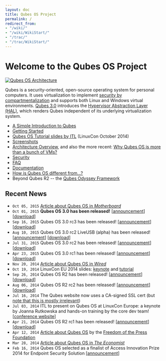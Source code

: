 ```yaml
---
layout: doc
title: Qubes OS Project
permalink: /
redirect_from:
- "/wiki/"
- "/wiki/WikiStart/"
- "/trac/"
- "/trac/WikiStart/"
---
```


Welcome to the Qubes OS Project
===============================

[![Qubes OS Architecture](/attachment/wiki/QubesArchitecture/qubes-arch-diagram-1.png)](/doc/QubesArchitecture/)

Qubes is a security-oriented, open-source operating system for personal computers. It uses virtualization to implement [security by compartmentalization](/intro/) and supports both Linux and Windows virtual environments. [Qubes 3.0](http://blog.invisiblethings.org/2015/10/01/qubes-30.html) introduces the [Hypervisor Abstraction Layer (HAL)](http://blog.invisiblethings.org/2013/03/21/introducing-qubes-odyssey-framework.html), which renders Qubes independent of its underlying virtualization system.

-   [A Simple Introduction to Qubes](/intro/)
-   [Getting Started](/doc/GettingStarted/)
-   [Qubes OS Tutorial slides by ITL](http://www.invisiblethingslab.com/resources/2014/LinuxCon_2014_Qubes_Tutorial.pdf) (LinuxCon October 2014)
-   [Screenshots](/media/)
-   [Architecture Overview](/doc/QubesArchitecture/), and also the more recent: [Why Qubes OS is more than a bunch of VMs?](http://www.invisiblethingslab.com/resources/2014/Software_compartmentalization_vs_physical_separation.pdf)
-   [Security](/doc/QubesSecurity/)
-   [FAQ](/doc/UserFaq/)
-   [Documentation](/doc/)
-   [How is Qubes OS different from...?](http://blog.invisiblethings.org/2012/09/12/how-is-qubes-os-different-from.html)
-   Beyond Qubes R2 -- the [Qubes Odyssey Framework](http://blog.invisiblethings.org/2013/03/21/introducing-qubes-odyssey-framework.html)

Recent News
-----------
-   `Oct 05, 2015` [Article about Qubes OS in *Motherboard*](http://motherboard.vice.com/read/finally-a-reasonably-secure-operating-system-qubes-r3)
-   `Oct 01, 2015` **Qubes OS 3.0 has been released!**
      [[announcement](http://blog.invisiblethings.org/2015/10/01/qubes-30.html)]
      [[download](https://www.qubes-os.org/downloads/)]
-   `Sep 16, 2015` Qubes OS 3.0 rc3 has been released!
      [[announcement](https://groups.google.com/d/msg/qubes-users/v-eTHh3JLo0/AlaBthwhLQAJ)]
      [[download](https://www.qubes-os.org/downloads/)]
-   `Aug 10, 2015` Qubes OS 3.0 rc2 LiveUSB (alpha) has been released!
      [[announcement](https://groups.google.com/d/msg/qubes-users/IQdCEpkooto/iyMh3LuzCAAJ)]
      [[download](https://www.qubes-os.org/downloads/)]
-   `Jul 31, 2015` Qubes OS 3.0 rc2 has been released!
      [[announcement](https://groups.google.com/d/msg/qubes-users/jw9CdQepMPE/95HQDF6QBwAJ)]
      [[download](https://www.qubes-os.org/downloads/)]
-   `Apr 23, 2015` Qubes OS 3.0 rc1 has been released!
      [[announcement](http://blog.invisiblethings.org/2015/04/23/qubes-30rc1-and-roadmap.html)]
      [[download](https://www.qubes-os.org/downloads/)]
-   `Nov 20, 2014` [Article about Qubes OS in *Wired*](http://www.wired.com/2014/11/protection-from-hackers/)
-   `Oct 19, 2014` LinuxCon EU 2014 slides:
      [keynote](http://www.invisiblethingslab.com/resources/2014/LinuxCon_2014_Qubes_Keynote.pdf) and
      [tutorial](http://www.invisiblethingslab.com/resources/2014/LinuxCon_2014_Qubes_Tutorial.pdf)
-   `Sep 26, 2014` Qubes OS R2 has been released!
      [[announcement](http://blog.invisiblethings.org/2014/09/26/announcing-qubes-os-release-2.html)]
      [[download](https://www.qubes-os.org/downloads/)]
-   `Aug 06, 2014` Qubes OS R2 rc2 has been released!
      [[announcement](http://blog.invisiblethings.org/2014/08/06/qubes-os-r2-rc2-debian-template-ssled.html)]
      [[download](https://www.qubes-os.org/downloads/)]
-   `Jul 16, 2014` The Qubes website now uses a CA-signed SSL cert (but [note that this is mostly irrelevant](https://groups.google.com/forum/#!topic/qubes-users/LsDpKnwN6w8))
-   `Jul 03, 2014` ITL to present on Qubes OS at LinuxCon Europe: a keynote by Joanna Rutkowska and hands-on training by the core dev team!
      [[conference website](http://events.linuxfoundation.org/events/linuxcon-europe)]
-   `Apr 21, 2014` Qubes OS R2 rc1 has been released!
      [[announcement](http://blog.invisiblethings.org/2014/04/20/qubes-os-r2-rc1-has-been-released.html)]
      [[download](https://www.qubes-os.org/downloads/)]
-   `Apr 12, 2014` [Article about Qubes OS](https://pressfreedomfoundation.org/blog/2014/04/operating-system-can-protect-you-even-if-you-get-hacked)
      by the [Freedom of the Press Foundation](https://pressfreedomfoundation.org/about/board)
-   `Mar 28, 2014` [Article about Qubes OS in *The Economist*](http://www.economist.com/blogs/babbage/2014/03/computer-security)
-   `Feb 16, 2014` Qubes OS selected as a finalist of Access Innovation Prize 2014 for Endpoint Security Solution
      [[announcement](https://www.accessnow.org/blog/2014/02/13/endpoint-security-prize-finalists-announced?utm_content=buffere803e&utm_medium=social&utm_source=twitter.com&utm_campaign=buffer)]
